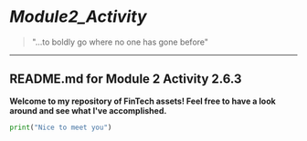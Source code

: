# *Module2_Activity*

> "...to boldly go where no one has gone before"

---

## README.md for Module 2 Activity 2.6.3

**Welcome to my repository of FinTech assets! Feel free to have a look around and see what I've accomplished.**

```python
print("Nice to meet you")
```
